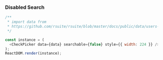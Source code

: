 ### Disabled Search

<!--start-code-->

```js
/**
 * import data from
 * https://github.com/rsuite/rsuite/blob/master/docs/public/data/users-role.json
 */

const instance = (
  <CheckPicker data={data} searchable={false} style={{ width: 224 }} />
);
ReactDOM.render(instance);
```

<!--end-code-->
